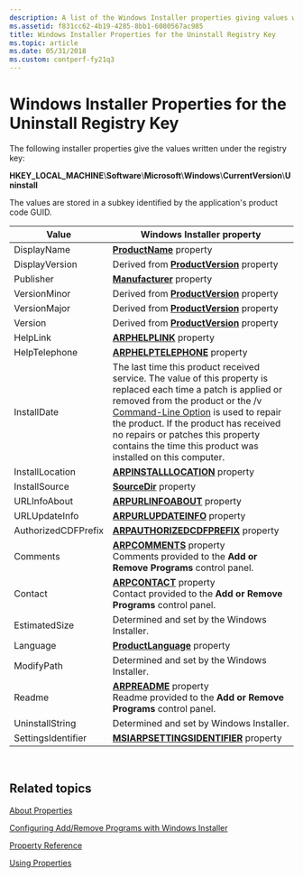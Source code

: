 ```yaml
---
description: A list of the Windows Installer properties giving values written under the Uninstall registry key.
ms.assetid: f831cc62-4b19-4285-8bb1-6080567ac985
title: Windows Installer Properties for the Uninstall Registry Key
ms.topic: article
ms.date: 05/31/2018
ms.custom: contperf-fy21q3
---
```


# Windows Installer Properties for the Uninstall Registry Key

The following installer properties give the values written under the registry key:

**HKEY\_LOCAL\_MACHINE**\\**Software**\\**Microsoft**\\**Windows**\\**CurrentVersion**\\**Uninstall**

The values are stored in a subkey identified by the application's product code GUID.



| Value               | Windows Installer property                                                                                                                                                                                                                                                                                                                                           |
|---------------------|----------------------------------------------------------------------------------------------------------------------------------------------------------------------------------------------------------------------------------------------------------------------------------------------------------------------------------------------------------------------|
| DisplayName         | [**ProductName**](productname.md) property                                                                                                                                                                                                                                                                                                                          |
| DisplayVersion      | Derived from [**ProductVersion**](productversion.md) property                                                                                                                                                                                                                                                                                                       |
| Publisher           | [**Manufacturer**](manufacturer.md) property                                                                                                                                                                                                                                                                                                                        |
| VersionMinor        | Derived from [**ProductVersion**](productversion.md) property                                                                                                                                                                                                                                                                                                       |
| VersionMajor        | Derived from [**ProductVersion**](productversion.md) property                                                                                                                                                                                                                                                                                                       |
| Version             | Derived from [**ProductVersion**](productversion.md) property                                                                                                                                                                                                                                                                                                       |
| HelpLink            | [**ARPHELPLINK**](arphelplink.md) property                                                                                                                                                                                                                                                                                                                          |
| HelpTelephone       | [**ARPHELPTELEPHONE**](arphelptelephone.md) property                                                                                                                                                                                                                                                                                                                |
| InstallDate         | The last time this product received service. The value of this property is replaced each time a patch is applied or removed from the product or the /v [Command-Line Option](command-line-options.md) is used to repair the product. If the product has received no repairs or patches this property contains the time this product was installed on this computer. |
| InstallLocation     | [**ARPINSTALLLOCATION**](arpinstalllocation.md) property                                                                                                                                                                                                                                                                                                            |
| InstallSource       | [**SourceDir**](sourcedir.md) property                                                                                                                                                                                                                                                                                                                              |
| URLInfoAbout        | [**ARPURLINFOABOUT**](arpurlinfoabout.md) property                                                                                                                                                                                                                                                                                                                  |
| URLUpdateInfo       | [**ARPURLUPDATEINFO**](arpurlupdateinfo.md) property                                                                                                                                                                                                                                                                                                                |
| AuthorizedCDFPrefix | [**ARPAUTHORIZEDCDFPREFIX**](arpauthorizedcdfprefix.md) property                                                                                                                                                                                                                                                                                                    |
| Comments            | [**ARPCOMMENTS**](arpcomments.md) property <br/> Comments provided to the **Add or Remove Programs** control panel.<br/>                                                                                                                                                                                                                                |
| Contact             | [**ARPCONTACT**](arpcontact.md) property <br/> Contact provided to the **Add or Remove Programs** control panel.<br/>                                                                                                                                                                                                                                   |
| EstimatedSize       | Determined and set by the Windows Installer.                                                                                                                                                                                                                                                                                                                         |
| Language            | [**ProductLanguage**](productlanguage.md) property                                                                                                                                                                                                                                                                                                                  |
| ModifyPath          | Determined and set by the Windows Installer.                                                                                                                                                                                                                                                                                                                         |
| Readme              | [**ARPREADME**](arpreadme.md) property <br/> Readme provided to the **Add or Remove Programs** control panel.<br/>                                                                                                                                                                                                                                      |
| UninstallString     | Determined and set by Windows Installer.                                                                                                                                                                                                                                                                                                                             |
| SettingsIdentifier  | [**MSIARPSETTINGSIDENTIFIER**](msiarpsettingsidentifier.md) property                                                                                                                                                                                                                                                                                                |



 

## Related topics

<dl> <dt>

[About Properties](about-properties.md)
</dt> <dt>

[Configuring Add/Remove Programs with Windows Installer](configuring-add-remove-programs-with-windows-installer.md)
</dt> <dt>

[Property Reference](property-reference.md)
</dt> <dt>

[Using Properties](using-properties.md)
</dt> </dl>

 

 




